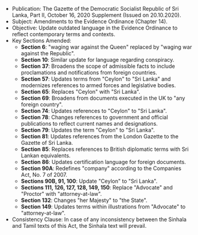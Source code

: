- Publication: The Gazette of the Democratic Socialist Republic of Sri Lanka, Part II, October 16, 2020 Supplement (Issued on 20.10.2020).
- Subject: Amendments to the Evidence Ordinance (Chapter 14).
- Objective: Update outdated language in the Evidence Ordinance to reflect contemporary terms and contexts.
- Key Sections Amended:
  - **Section 6**: "waging war against the Queen" replaced by "waging war against the Republic".
  - **Section 10**: Similar update for language regarding conspiracy.
  - **Section 37**: Broadens the scope of admissible facts to include proclamations and notifications from foreign countries.
  - **Section 57**: Updates terms from "Ceylon" to "Sri Lanka" and modernizes references to armed forces and legislative bodies.
  - **Section 65**: Replaces "Ceylon" with "Sri Lanka".
  - **Section 69**: Broadens from documents executed in the UK to "any foreign country".
  - **Section 74**: Updates references to "Ceylon" to "Sri Lanka".
  - **Section 78**: Changes references to government and official publications to reflect current names and designations.
  - **Section 79**: Updates the term "Ceylon" to "Sri Lanka".
  - **Section 81**: Updates references from the London Gazette to the Gazette of Sri Lanka.
  - **Section 85**: Replaces references to British diplomatic terms with Sri Lankan equivalents.
  - **Section 86**: Updates certification language for foreign documents.
  - **Section 90A**: Redefines "company" according to the Companies Act, No. 7 of 2007.
  - **Sections 90B, 91, 100**: Update "Ceylon" to "Sri Lanka".
  - **Sections 111, 126, 127, 128, 149, 150**: Replace "Advocate" and "Proctor" with "attorney-at-law".
  - **Section 132**: Changes "her Majesty" to "the State".
  - **Section 149**: Updates terms within illustrations from "Advocate" to "attorney-at-law".
- Consistency Clause: In case of any inconsistency between the Sinhala and Tamil texts of this Act, the Sinhala text will prevail.